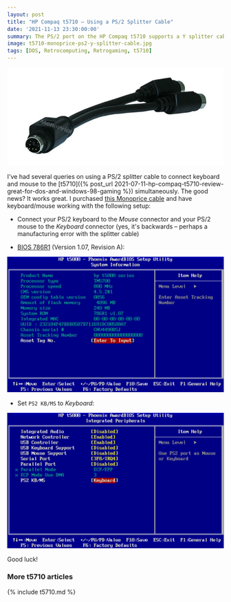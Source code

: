 ```yaml
---
layout: post
title: "HP Compaq t5710 – Using a PS/2 Splitter Cable"
date: '2021-11-13 23:30:00:00'
summary: The PS/2 port on the HP Compaq t5710 supports a Y splitter cable, so you can connect keyboard and mouse simultaneously.
image: t5710-monoprice-ps2-y-splitter-cable.jpg
tags: [DOS, Retrocomputing, Retrogaming, t5710]
---
```


![](/img/posts/t5710-monoprice-ps2-y-splitter-cable.jpg)

I've had several queries on using a PS/2 splitter cable to connect keyboard and mouse to the [t5710]({% post_url 2021-07-11-hp-compaq-t5710-review-great-for-dos-and-windows-98-gaming %}) simultaneously. The good news? It works great. I purchased <a href="https://www.ebay.com/itm/392826957006" target="_blank">this Monoprice cable</a> and have keyboard/mouse working with the following setup:

* Connect your PS/2 keyboard to the *Mouse* connector and your PS/2 mouse to the *Keyboard* connector (yes, it's backwards – perhaps a manufacturing error with the splitter cable)

* <a href="https://www.parkytowers.me.uk/thin/hp/bios.shtml" target="_blank">BIOS 786R1</a> (Version 1.07, Revision A):

![](/img/posts/t5710-bios-107-786r1.png)

* Set <code>PS2 KB/MS</code> to *Keyboard*:

![](/img/posts/t5710-bios-ps2-y-splitter-cable-keyboard-mouse.png)

Good luck!


### More t5710 articles

{% include t5710.md %}



